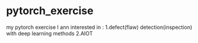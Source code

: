 # pytorch_exercise
my pytorch exercise
I ann interested in :
1.defect(flaw) detection(inspection) with deep learning methods 
2.AIOT
